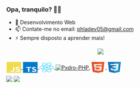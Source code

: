 ### Opa, tranquilo? 🐱‍💻

- 🔭 Desenvolvimento Web
- 📫 Contate-me no email: phladev05@gmail.com
- ⚡ Sempre disposto a aprender mais!

<div align="center">
  <a href="https://github.com/pxdrobdf">
  <img height="180em" src="https://github-readme-stats.vercel.app/api/top-langs/?username=phladev&layout=compact&langs_count=7&theme=dark"/>
</div>

<div style="display: inline_block"><br>
  <img align="center" alt="Pxdro-Js" height="30" width="40" src="https://raw.githubusercontent.com/devicons/devicon/master/icons/javascript/javascript-plain.svg">
  <img align="center" alt="Pxdro-Ts" height="30" width="40" src="https://raw.githubusercontent.com/devicons/devicon/master/icons/typescript/typescript-plain.svg">
  <img align="center" alt="Pxdro-React" height="30" width="40" src="https://raw.githubusercontent.com/devicons/devicon/master/icons/react/react-original.svg">
  <img align="center" alt="Pxdro-PHP" height="30" width="40" src="https://cdn.jsdelivr.net/gh/devicons/devicon/icons/php/php-original.svg" />
  <img align="center" alt="Pxdro-HTML" height="30" width="40" src="https://raw.githubusercontent.com/devicons/devicon/master/icons/html5/html5-original.svg">
  <img align="center" alt="Pxdro-CSS" height="30" width="40" src="https://raw.githubusercontent.com/devicons/devicon/master/icons/css3/css3-original.svg">
</div>

<div style="margin-top: 8px"> 
  <a href = "mailto:phladev05@gmail.com"><img src="https://img.shields.io/badge/-Gmail-%23333?style=for-the-badge&logo=gmail&logoColor=white" target="_blank"></a>
  <a href="https://www.linkedin.com/in/pedrohldev/" target="_blank"><img src="https://img.shields.io/badge/-LinkedIn-%230077B5?style=for-the-badge&logo=linkedin&logoColor=white" target="_blank"></a> 
  
</div>
